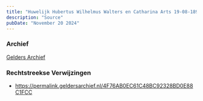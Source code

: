```yaml
---
title: "Huwelijk Hubertus Wilhelmus Walters en Catharina Arts 19-08-1891"
description: "Source"
pubDate: "November 20 2024"
---
```


### Archief
[Gelders Archief](https://www.geldersarchief.nl)

### Rechtstreekse Verwijzingen
- https://permalink.geldersarchief.nl/4F76AB0EC61C48BC92328BD0E88C1FCC